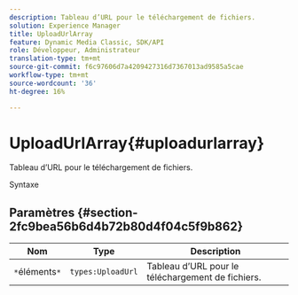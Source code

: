 ```yaml
---
description: Tableau d’URL pour le téléchargement de fichiers.
solution: Experience Manager
title: UploadUrlArray
feature: Dynamic Media Classic, SDK/API
role: Développeur, Administrateur
translation-type: tm+mt
source-git-commit: f6c97606d7a4209427316d7367013ad9585a5cae
workflow-type: tm+mt
source-wordcount: '36'
ht-degree: 16%

---
```



# UploadUrlArray{#uploadurlarray}

Tableau d’URL pour le téléchargement de fichiers.

Syntaxe

## Paramètres {#section-2fc9bea56b6d4b72b80d4f04c5f9b862}

| Nom | Type | Description |
|---|---|---|
| `*`éléments`*` | `types:UploadUrl` | Tableau d’URL pour le téléchargement de fichiers. |

